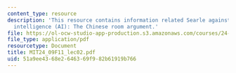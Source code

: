 ```yaml
---
content_type: resource
description: 'This resource contains information related Searle against artificial
  intelligence (AI): The Chinese room argument.'
file: https://ol-ocw-studio-app-production.s3.amazonaws.com/courses/24-09-minds-and-machines-fall-2011/51a9ee4368e2646369f982b61919b766_MIT24_09F11_lec02.pdf
file_type: application/pdf
resourcetype: Document
title: MIT24_09F11_lec02.pdf
uid: 51a9ee43-68e2-6463-69f9-82b61919b766
---
```

